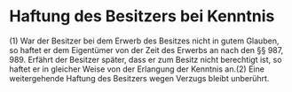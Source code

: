 # Haftung des Besitzers bei Kenntnis

(1) War der Besitzer bei dem Erwerb des Besitzes nicht in gutem Glauben, so haftet er dem Eigentümer von der Zeit des Erwerbs an nach den §§ 987, 989. Erfährt der Besitzer später, dass er zum Besitz nicht berechtigt ist, so haftet er in gleicher Weise von der Erlangung der Kenntnis an.(2) Eine weitergehende Haftung des Besitzers wegen Verzugs bleibt unberührt. 

